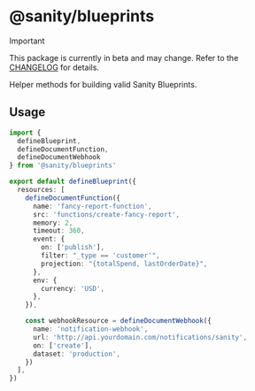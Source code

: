 # @sanity/blueprints

> [!IMPORTANT]  
> This package is currently in beta and may change. Refer to the [CHANGELOG](./CHANGELOG.md) for details.

Helper methods for building valid Sanity Blueprints.

## Usage

```ts
import {
  defineBlueprint, 
  defineDocumentFunction, 
  defineDocumentWebhook
} from '@sanity/blueprints'

export default defineBlueprint({
  resources: [
    defineDocumentFunction({
      name: 'fancy-report-function',
      src: 'functions/create-fancy-report',
      memory: 2,
      timeout: 360,
      event: {
        on: ['publish'],
        filter: "_type == 'customer'",
        projection: "{totalSpend, lastOrderDate}",
      },
      env: {
        currency: 'USD',
      },
    }),

    const webhookResource = defineDocumentWebhook({
      name: 'notification-webhook',
      url: 'http://api.yourdomain.com/notifications/sanity',
      on: ['create'],
      dataset: 'production',
    })
  ],
})
```
